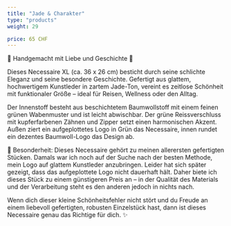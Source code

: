 ```yaml
---
title: "Jade & Charakter"
type: "products"
weight: 29

price: 65 CHF
---
```


🌿 Handgemacht mit Liebe und Geschichte 🌿

Dieses Necessaire XL (ca. 36 x 26 cm) besticht durch seine schlichte Eleganz und seine besondere Geschichte. Gefertigt aus glattem, hochwertigem Kunstleder in zartem Jade-Ton, vereint es zeitlose Schönheit mit funktionaler Größe – ideal für Reisen, Wellness oder den Alltag.

Der Innenstoff besteht aus beschichtetem Baumwollstoff mit einem feinen grünen Wabenmuster und ist leicht abwischbar. Der grüne Reissverschluss mit kupferfarbenen Zähnen und Zipper setzt einen harmonischen Akzent. Außen ziert ein aufgeplottetes Logo in Grün das Necessaire, innen rundet ein dezentes Baumwoll-Logo das Design ab.

💚 Besonderheit:
Dieses Necessaire gehört zu meinen allerersten gefertigten Stücken. Damals war ich noch auf der Suche nach der besten Methode, mein Logo auf glattem Kunstleder anzubringen. Leider hat sich später gezeigt, dass das aufgeplottete Logo nicht dauerhaft hält. Daher biete ich dieses Stück zu einem günstigeren Preis an – in der Qualität des Materials und der Verarbeitung steht es den anderen jedoch in nichts nach.

Wenn dich dieser kleine Schönheitsfehler nicht stört und du Freude an einem liebevoll gefertigten, robusten Einzelstück hast, dann ist dieses Necessaire genau das Richtige für dich. ✨
